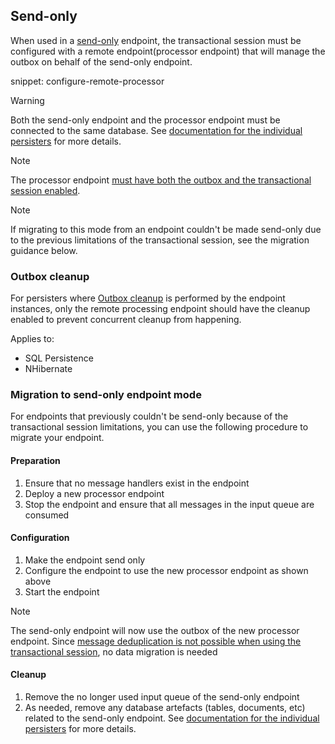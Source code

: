 ## Send-only 

When used in a [send-only](/nservicebus/hosting/#self-hosting-send-only-hosting) endpoint, the transactional session must be configured with a remote endpoint(processor endpoint) that will manage the outbox on behalf of the send-only endpoint.

snippet: configure-remote-processor

> [!WARNING]
> Both the send-only endpoint and the processor endpoint must be connected to the same database. See [documentation for the individual persisters](/persistence/) for more details.

> [!NOTE]
The processor endpoint [must have both the outbox and the transactional session enabled](/nservicebus/transactional-session/#failure-scenarios-commit-takes-too-long).

> [!NOTE]
> If migrating to this mode from an endpoint couldn't be made send-only due to the previous limitations of the transactional session, see the migration guidance below.

### Outbox cleanup

For persisters where [Outbox cleanup](/nservicebus/outbox/#outbox-expiration-duration) is performed by the endpoint instances, only the remote processing endpoint should have the cleanup enabled to prevent concurrent cleanup from happening.

Applies to:

- SQL Persistence
- NHibernate

### Migration to send-only endpoint mode

For endpoints that previously couldn't be send-only because of the transactional session limitations, you can use the following procedure to migrate your endpoint.

#### Preparation

1. Ensure that no message handlers exist in the endpoint
1. Deploy a new processor endpoint
1. Stop the endpoint and ensure that all messages in the input queue are consumed

#### Configuration

1. Make the endpoint send only
1. Configure the endpoint to use the new processor endpoint as shown above
1. Start the endpoint

> [!NOTE]
> The send-only endpoint will now use the outbox of the new processor endpoint. Since [message deduplication is not possible when using the transactional session](https://github.com/Particular/NServiceBus.TransactionalSession/issues/97), no data migration is needed

#### Cleanup

1. Remove the no longer used input queue of the send-only endpoint
1. As needed, remove any database artefacts (tables, documents, etc) related to the send-only endpoint.  See [documentation for the individual persisters](/persistence/) for more details.
